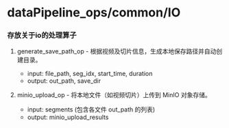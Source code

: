 # dataPipeline_ops/common/IO
### 存放关于io的处理算子
1.  generate_save_path_op - 根据视频及切片信息，生成本地保存路径并自动创建目录。
    -   input: file_path, seg_idx, start_time, duration
    -   output: out_path, save_dir

2.  minio_upload_op - 将本地文件（如视频切片）上传到 MinIO 对象存储。
    -   input: segments (包含各文件 out_path 的列表)
    -   output: minio_upload_results